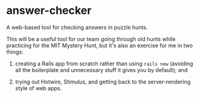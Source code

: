 # answer-checker
A web-based tool for checking answers in puzzle hunts.

This will be a useful tool for our team going through old hunts while practicing for the MIT Mystery Hunt, but it's
also an exercise for me in two things:

1. creating a Rails app from scratch rather than using `rails new` (avoiding all the boilerplate and unnecessary
stuff it gives you by default); and

2. trying out Hotwire, Stimulus, and getting back to the server-rendering style of web apps.
